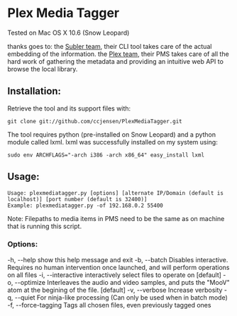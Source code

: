 #  Plex Media Tagger
Tested on Mac OS X 10.6 (Snow Leopard)

thanks goes to:
the [Subler team](http://code.google.com/p/subler/), their CLI tool takes care of the actual embedding of the information.
the [Plex team](http://www.plexapp.com), their PMS takes care of all the hard work of gathering the metadata and providing an intuitive web API to browse the local library.

## Installation:
Retrieve the tool and its support files with:

    git clone git://github.com/ccjensen/PlexMediaTagger.git

The tool requires python (pre-installed on Snow Leopard) and a python module called lxml. lxml was successfully installed on my system using:
    
    sudo env ARCHFLAGS="-arch i386 -arch x86_64" easy_install lxml

## Usage: 

    Usage: plexmediatagger.py [options] [alternate IP/Domain (default is localhost)] [port number (default is 32400)]
    Example: plexmediatagger.py -of 192.168.0.2 55400
    
Note: Filepaths to media items in PMS need to be the same as on machine that is running this script.

### Options:
  -h, --help           show this help message and exit
  -b, --batch          Disables interactive. Requires no human intervention
                       once launched, and will perform operations on all files
  -i, --interactive    interactively select files to operate on [default]
  -o, --optimize       Interleaves the audio and video samples, and puts the
                       "MooV" atom at the begining of the file. [default]
  -v, --verbose        Increase verbosity
  -q, --quiet          For ninja-like processing (Can only be used when in
                       batch mode)
  -f, --force-tagging  Tags all chosen files, even previously tagged ones

